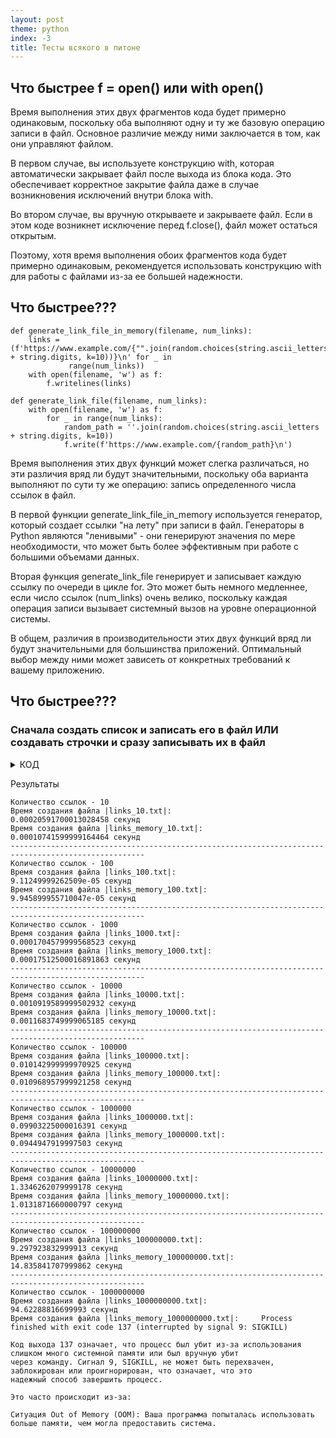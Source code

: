 ```yaml
---
layout: post
theme: python
index: -3
title: Тесты всякого в питоне
---
```


## Что быстрее f = open() или with open()

Время выполнения этих двух фрагментов кода будет примерно одинаковым, поскольку оба выполняют одну и ту же базовую
операцию записи в файл. Основное различие между ними заключается в том, как они управляют файлом.

В первом случае, вы используете конструкцию with, которая автоматически закрывает файл после выхода из блока кода. Это
обеспечивает корректное закрытие файла даже в случае возникновения исключений внутри блока with.

Во втором случае, вы вручную открываете и закрываете файл. Если в этом коде возникнет исключение перед f.close(), файл
может остаться открытым.

Поэтому, хотя время выполнения обоих фрагментов кода будет примерно одинаковым, рекомендуется использовать конструкцию
with для работы с файлами из-за ее большей надежности.

## Что быстрее???

    def generate_link_file_in_memory(filename, num_links):
        links = (f'https://www.example.com/{"".join(random.choices(string.ascii_letters + string.digits, k=10))}\n' for _ in
                 range(num_links))
        with open(filename, 'w') as f:
            f.writelines(links)
 
    def generate_link_file(filename, num_links):
        with open(filename, 'w') as f:
            for _ in range(num_links):
                random_path = ''.join(random.choices(string.ascii_letters + string.digits, k=10))
                f.write(f'https://www.example.com/{random_path}\n')

Время выполнения этих двух функций может слегка различаться, но эти различия вряд ли будут значительными, поскольку оба
варианта выполняют по сути ту же операцию: запись определенного числа ссылок в файл.

В первой функции generate_link_file_in_memory используется генератор, который создает ссылки "на лету" при записи в
файл. Генераторы в Python являются "ленивыми" - они генерируют значения по мере необходимости, что может быть более
эффективным при работе с большими объемами данных.

Вторая функция generate_link_file генерирует и записывает каждую ссылку по очереди в цикле for. Это может быть немного
медленнее, если число ссылок (num_links) очень велико, поскольку каждая операция записи вызывает системный вызов на
уровне операционной системы.

В общем, различия в производительности этих двух функций вряд ли будут значительными для большинства приложений.
Оптимальный выбор между ними может зависеть от конкретных требований к вашему приложению.

## Что быстрее???

### Сначала создать список и записать его в файл ИЛИ создавать строчки и сразу записывать их в файл

<details><summary > КОД </summary>

    import timeit
    
    # Отступ между ссылками
    offset = 55
    
    
    def generate_link_file(filename, num_links):
        start_time = timeit.default_timer()
        with open(f"link/{filename}", 'w') as f:
            for i in range(num_links):
                f.write(f'{i}\n')
        time = timeit.default_timer() - start_time
        print(f"Время создания файла |{filename}|:".ljust(offset) + f" {time} секунд")
    
    
    def generate_link_file_in_memory(filename, num_links):
        start_time = timeit.default_timer()
        lines = '\n'.join(str(i) for i in range(num_links))
        with open(f"link/{filename}", 'w') as f:
            f.write(lines)
        time = timeit.default_timer() - start_time
        print(f"Время создания файла |{filename}|:".ljust(offset) + f" {time} секунд")
    
    
    lines_nums = 10, 100, 1000, 10000, 100000, 1000000, 10000000, 100000000, 1000000000
    
    for lines_num in lines_nums:
        print(f"Количество ссылок - {lines_num}")
        generate_link_file(f'links_{lines_num}.txt', lines_num)
        generate_link_file_in_memory(f'links_memory_{lines_num}.txt', lines_num)
        print("-" * 100)


</details>


Результаты

    Количество ссылок - 10
    Время создания файла |links_10.txt|:                    0.00020591700013028458 секунд
    Время создания файла |links_memory_10.txt|:             0.00010741599999164464 секунд
    ----------------------------------------------------------------------------------------------------
    Количество ссылок - 100
    Время создания файла |links_100.txt|:                   9.11249999262509e-05 секунд
    Время создания файла |links_memory_100.txt|:            9.945899955710047e-05 секунд
    ----------------------------------------------------------------------------------------------------
    Количество ссылок - 1000
    Время создания файла |links_1000.txt|:                  0.0001704579999568523 секунд
    Время создания файла |links_memory_1000.txt|:           0.00017512500016891863 секунд
    ----------------------------------------------------------------------------------------------------
    Количество ссылок - 10000
    Время создания файла |links_10000.txt|:                 0.0010919589999502932 секунд
    Время создания файла |links_memory_10000.txt|:          0.0011683749999065185 секунд
    ----------------------------------------------------------------------------------------------------
    Количество ссылок - 100000
    Время создания файла |links_100000.txt|:                0.010142999999970925 секунд
    Время создания файла |links_memory_100000.txt|:         0.010968957999921258 секунд
    ----------------------------------------------------------------------------------------------------
    Количество ссылок - 1000000
    Время создания файла |links_1000000.txt|:               0.09903225000016391 секунд
    Время создания файла |links_memory_1000000.txt|:        0.0944947919997503 секунд
    ----------------------------------------------------------------------------------------------------
    Количество ссылок - 10000000
    Время создания файла |links_10000000.txt|:              1.3346262079999178 секунд
    Время создания файла |links_memory_10000000.txt|:       1.0131871660000797 секунд
    ----------------------------------------------------------------------------------------------------
    Количество ссылок - 100000000
    Время создания файла |links_100000000.txt|:             9.297923832999913 секунд
    Время создания файла |links_memory_100000000.txt|:      14.835841707999862 секунд
    ----------------------------------------------------------------------------------------------------
    Количество ссылок - 1000000000
    Время создания файла |links_1000000000.txt|:            94.62288816699993 секунд
    Время создания файла |links_memory_1000000000.txt|:     Process finished with exit code 137 (interrupted by signal 9: SIGKILL)

    Код выхода 137 означает, что процесс был убит из-за использования слишком много системной памяти или был вручную убит
    через команду. Сигнал 9, SIGKILL, не может быть перехвачен, заблокирован или проигнорирован, что означает, что это
    надежный способ завершить процесс.
    
    Это часто происходит из-за:
    
    Ситуация Out of Memory (OOM): Ваша программа попыталась использовать больше памяти, чем могла предоставить система.
